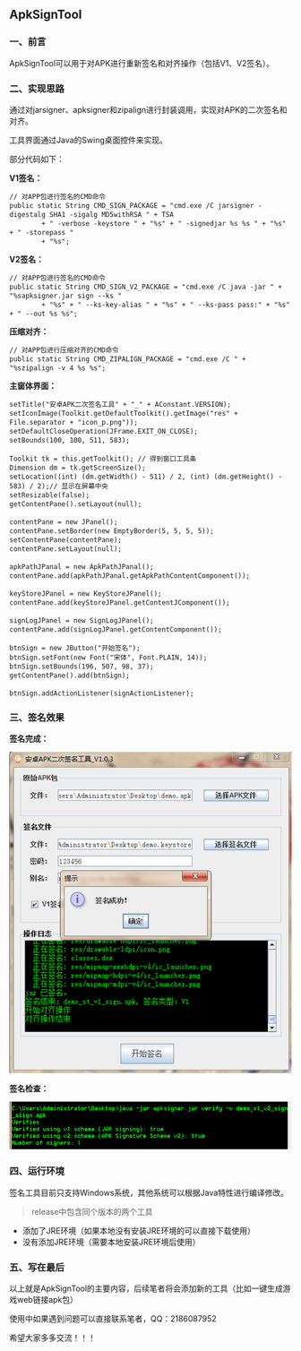 ## ApkSignTool ##

### 一、前言 ###
ApkSignTool可以用于对APK进行重新签名和对齐操作（包括V1、V2签名）。

### 二、实现思路 ###

通过对jarsigner、apksigner和zipalign进行封装调用，实现对APK的二次签名和对齐。

工具界面通过Java的Swing桌面控件来实现。

部分代码如下：

**V1签名：**

	// 对APP包进行签名的CMD命令
	public static String CMD_SIGN_PACKAGE = "cmd.exe /C jarsigner -digestalg SHA1 -sigalg MD5withRSA " + TSA
			+ " -verbose -keystore " + "%s" + " -signedjar %s %s " + "%s" + " -storepass "
			+ "%s";
			
**V2签名：**

	// 对APP包进行签名的CMD命令
	public static String CMD_SIGN_V2_PACKAGE = "cmd.exe /C java -jar " + "%sapksigner.jar sign --ks "
			+ "%s" + " --ks-key-alias " + "%s" + " --ks-pass pass:" + "%s" + " --out %s %s";
			
**压缩对齐：**

	// 对APP包进行压缩对齐的CMD命令
	public static String CMD_ZIPALIGN_PACKAGE = "cmd.exe /C " + "%szipalign -v 4 %s %s";

**主窗体界面：**

    setTitle("安卓APK二次签名工具" + "_" + AConstant.VERSION);
    setIconImage(Toolkit.getDefaultToolkit().getImage("res" + File.separator + "icon_p.png"));
    setDefaultCloseOperation(JFrame.EXIT_ON_CLOSE);
    setBounds(100, 100, 511, 583);
    
    Toolkit tk = this.getToolkit(); // 得到窗口工具条
    Dimension dm = tk.getScreenSize();
    setLocation((int) (dm.getWidth() - 511) / 2, (int) (dm.getHeight() - 583) / 2);// 显示在屏幕中央
    setResizable(false);
    getContentPane().setLayout(null);
    
    contentPane = new JPanel();
    contentPane.setBorder(new EmptyBorder(5, 5, 5, 5));
    setContentPane(contentPane);
    contentPane.setLayout(null);
    
    apkPathJPanal = new ApkPathJPanal();
    contentPane.add(apkPathJPanal.getApkPathContentComponent());
    
    keyStoreJPanel = new KeyStoreJPanel();
    contentPane.add(keyStoreJPanel.getContentJComponent());
    
    signLogJPanel = new SignLogJPanel();
    contentPane.add(signLogJPanel.getContentComponent());
    
    btnSign = new JButton("开始签名");
    btnSign.setFont(new Font("宋体", Font.PLAIN, 14));
    btnSign.setBounds(196, 507, 98, 37);
    getContentPane().add(btnSign);
    
    btnSign.addActionListener(signActionListener);

### 三、签名效果 ###

**签名完成：**

![](sign_result.png)

**签名检查：**

![](sign_state.png)


### 四、运行环境 ###

签名工具目前只支持Windows系统，其他系统可以根据Java特性进行编译修改。

> release中包含同个版本的两个工具

- 添加了JRE环境（如果本地没有安装JRE环境的可以直接下载使用）
- 没有添加JRE环境（需要本地安装JRE环境后使用）

### 五、写在最后 ###

以上就是ApkSignTool的主要内容，后续笔者将会添加新的工具（比如一键生成游戏web链接apk包）

使用中如果遇到问题可以直接联系笔者，QQ：2186087952

希望大家多多交流！！！

